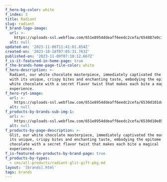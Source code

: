 ```yaml
---
f_hero-bg-color: white
f_index: 3
title: Radiant
slug: radiant
f_brand-logo-image:
  url: >-
    https://uploads-ssl.webflow.com/651e8954ddeaff6eedc2cefa/654887e0c19c37b0a885ea01_RADIENT%20logo.png
  alt: null
updated-on: '2023-11-06T11:41:01.854Z'
created-on: '2023-10-18T07:05:31.763Z'
published-on: '2023-11-09T07:10:12.667Z'
f_is-it-featured-in-home-page: true
f_the-brands-home-page-tile-color: white
f_hero-description: >-
  Radiant, our white chocolate masterpiece, immediately captivated the market
  with its unique, crispy bites and enchanting taste, embodying the epitome of
  white chocolate with a secret flavor twist that makes each bite a magical
  experience.
f_hero-ryt-image:
  url: >-
    https://uploads-ssl.webflow.com/651e8954ddeaff6eedc2cefa/6530d101dc88898fd882d802_DXSDD.PNG
  alt: null
f_products-by-brands-sub-img-1:
  url: >-
    https://uploads-ssl.webflow.com/651e8954ddeaff6eedc2cefa/6530d10e85f8f6ee8028a91a_DS.PNG
  alt: null
f_products-by-page-description: >-
  Glit, our white chocolate masterpiece, immediately captivated the market with
  its unique, crispy bites and enchanting taste, embodying the epitome of white
  chocolate with a secret flavor twist that makes each bite a magical
  experience.
f_is-featured-on-products-by-brand-page: true
f_products-by-types:
  - cms/all-products/radiant-glit-gift-pkg.md
layout: '[brands].html'
tags: brands
---
```



